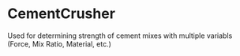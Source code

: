 # CementCrusher
Used for determining strength of cement mixes with multiple variabls (Force, Mix Ratio, Material, etc.)


